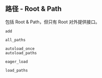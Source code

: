## 路径 - Root & Path

包括 Root & Path，但只有 Root 对外提供接口。

```
add

all_paths

autoload_once
autoload_paths

eager_load

load_paths
```

